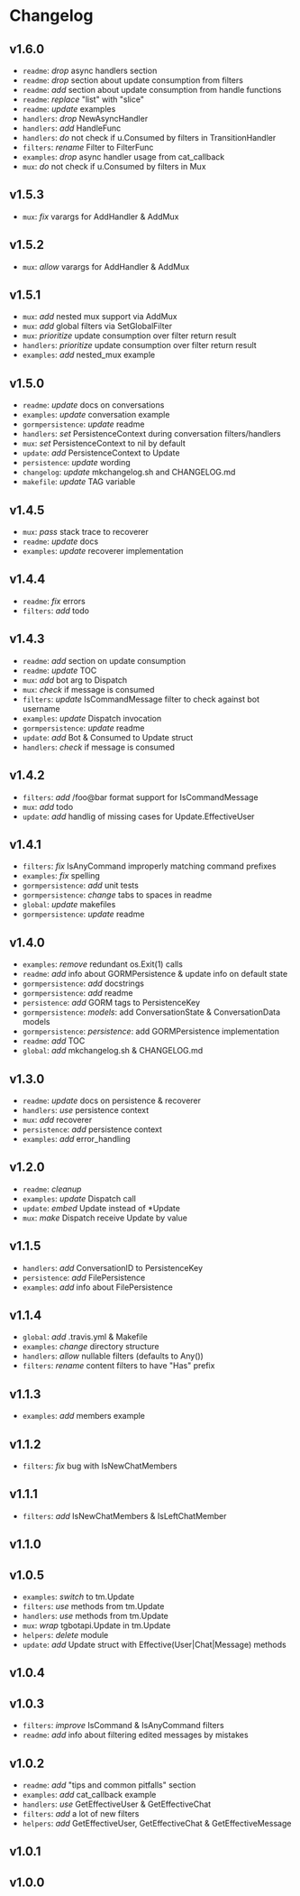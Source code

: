 # Changelog

## v1.6.0

- `readme`: *drop* async handlers section
- `readme`: *drop* section about update consumption from filters
- `readme`: *add* section about update consumption from handle functions
- `readme`: *replace* "list" with "slice"
- `readme`: *update* examples
- `handlers`: *drop* NewAsyncHandler
- `handlers`: *add* HandleFunc
- `handlers`: *do* not check if u.Consumed by filters in TransitionHandler
- `filters`: *rename* Filter to FilterFunc
- `examples`: *drop* async handler usage from cat_callback
- `mux`: *do* not check if u.Consumed by filters in Mux

## v1.5.3

- `mux`: *fix* varargs for AddHandler & AddMux

## v1.5.2

- `mux`: *allow* varargs for AddHandler & AddMux

## v1.5.1

- `mux`: *add* nested mux support via AddMux
- `mux`: *add* global filters via SetGlobalFilter
- `mux`: *prioritize* update consumption over filter return result
- `handlers`: *prioritize* update consumption over filter return result
- `examples`: *add* nested_mux example

## v1.5.0

- `readme`: *update* docs on conversations
- `examples`: *update* conversation example
- `gormpersistence`: *update* readme
- `handlers`: *set* PersistenceContext during conversation filters/handlers
- `mux`: *set* PersistenceContext to nil by default
- `update`: *add* PersistenceContext to Update
- `persistence`: *update* wording
- `changelog`: *update* mkchangelog.sh and CHANGELOG.md
- `makefile`: *update* TAG variable

## v1.4.5

- `mux`: *pass* stack trace to recoverer
- `readme`: *update* docs
- `examples`: *update* recoverer implementation

## v1.4.4

- `readme`: *fix* errors
- `filters`: *add* todo

## v1.4.3

- `readme`: *add* section on update consumption
- `readme`: *update* TOC
- `mux`: *add* bot arg to Dispatch
- `mux`: *check* if message is consumed
- `filters`: *update* IsCommandMessage filter to check against bot username
- `examples`: *update* Dispatch invocation
- `gormpersistence`: *update* readme
- `update`: *add* Bot & Consumed to Update struct
- `handlers`: *check* if message is consumed

## v1.4.2

- `filters`: *add* /foo@bar format support for IsCommandMessage
- `mux`: *add* todo
- `update`: *add* handlig of missing cases for Update.EffectiveUser

## v1.4.1

- `filters`: *fix* IsAnyCommand improperly matching command prefixes
- `examples`: *fix* spelling
- `gormpersistence`: *add* unit tests
- `gormpersistence`: *change* tabs to spaces in readme
- `global`: *update* makefiles
- `gormpersistence`: *update* readme

## v1.4.0

- `examples`: *remove* redundant os.Exit(1) calls
- `readme`: *add* info about GORMPersistence & update info on default state
- `gormpersistence`: *add* docstrings
- `gormpersistence`: *add* readme
- `persistence`: *add* GORM tags to PersistenceKey
- `gormpersistence`: *models*: add ConversationState & ConversationData models
- `gormpersistence`: *persistence*: add GORMPersistence implementation
- `readme`: *add* TOC
- `global`: *add* mkchangelog.sh & CHANGELOG.md

## v1.3.0

- `readme`: *update* docs on persistence & recoverer
- `handlers`: *use* persistence context
- `mux`: *add* recoverer
- `persistence`: *add* persistence context
- `examples`: *add* error_handling

## v1.2.0

- `readme`: *cleanup*
- `examples`: *update* Dispatch call
- `update`: *embed* Update instead of *Update
- `mux`: *make* Dispatch receive Update by value

## v1.1.5

- `handlers`: *add* ConversationID to PersistenceKey
- `persistence`: *add* FilePersistence
- `examples`: *add* info about FilePersistence

## v1.1.4

- `global`: *add* .travis.yml & Makefile
- `examples`: *change* directory structure
- `handlers`: *allow* nullable filters (defaults to Any())
- `filters`: *rename* content filters to have "Has" prefix

## v1.1.3

- `examples`: *add* members example

## v1.1.2

- `filters`: *fix* bug with IsNewChatMembers

## v1.1.1

- `filters`: *add* IsNewChatMembers & IsLeftChatMember

## v1.1.0


## v1.0.5

- `examples`: *switch* to tm.Update
- `filters`: *use* methods from tm.Update
- `handlers`: *use* methods from tm.Update
- `mux`: *wrap* tgbotapi.Update in tm.Update
- `helpers`: *delete* module
- `update`: *add* Update struct with Effective(User|Chat|Message) methods

## v1.0.4


## v1.0.3

- `filters`: *improve* IsCommand & IsAnyCommand filters
- `readme`: *add* info about filtering edited messages by mistakes

## v1.0.2

- `readme`: *add* "tips and common pitfalls" section
- `examples`: *add* cat_callback example
- `handlers`: *use* GetEffectiveUser & GetEffectiveChat
- `filters`: *add* a lot of new filters
- `helpers`: *add* GetEffectiveUser, GetEffectiveChat & GetEffectiveMessage

## v1.0.1


## v1.0.0


